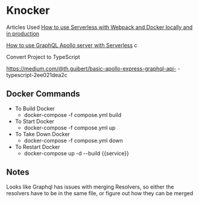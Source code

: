 # Knocker

Articles Used
[How to use Serverless with Webpack and Docker locally and in production](https://medium.com/@gannochenko/how-to-use-serverless-locally-with-webpack-and-docker-5e268f71715)

[How to use GraphQL Apollo server with Serverless](https://medium.com/@gannochenko/how-to-use-graphql-apollo-server-with-serverless-606430ad94b3)
c

Convert Project to TypeScript

https://medium.com/@th.guibert/basic-apollo-express-graphql-api- -typescript-2ee021dea2c

## Docker Commands

- To Build Docker
  - docker-compose -f compose.yml build
- To Start Docker
  - docker-compose -f compose.yml up
- To Take Down Docker
  - docker-compose -f compose.yml down
- To Restart Docker
  - docker-compose up -d --build {{service}}

## Notes

Looks like Graphql has issues with merging Resolvers, so either the resolvers have to be in the same file, or figure out how they can be merged
